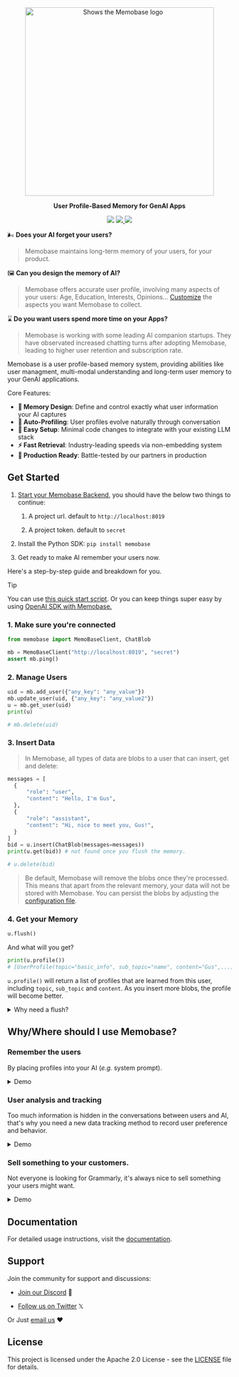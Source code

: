 <div align="center">
    <a href="https://memobase.io">
    <picture>
      <source media="(prefers-color-scheme: dark)" srcset="https://assets.memodb.io/memobase-dark.svg">
      <img alt="Shows the Memobase logo" src="https://assets.memodb.io/memobase-light.svg" width="424">
    </picture>
  </a>
  <p><strong>User Profile-Based Memory for GenAI Apps</strong></p>
  <p>
    <img src="https://img.shields.io/badge/python->=3.11-blue">
    <a href="https://pypi.org/project/memobase/">
      <img src="https://img.shields.io/pypi/v/memobase.svg">
    </a>
    <a href="https://github.com/memodb-io/memobase/actions/workflows/publish.yaml">
      <img src="https://github.com/memodb-io/memobase/actions/workflows/publish.yaml/badge.svg">
    </a>
  </p>
</div>


🌬️ **Does your AI forget your users?** 


> Memobase maintains long-term memory of your users, for your product.

🖼️ **Can you design the memory of AI?** 

> Memobase offers accurate user profile, involving many aspects of your users: Age, Education, Interests, Opinions... [Customize](https://docs.memobase.io/features/customization/profile) the aspects you want Memobase to collect.
> 

⌛️ **Do you want users spend more time on your Apps?** 

> Memobase is working with some leading AI companion startups. They have observated increased chatting turns after adopting Memobase, leading to higher user retention and subscription rate.



Memobase is a user profile-based memory system, providing abilities like user managment, multi-modal understanding and long-term user memory to your GenAI applications.

Core Features:

- **🎯 Memory Design**: Define and control exactly what user information your AI captures
- **🔄 Auto-Profiling**: User profiles evolve naturally through conversation
- **🔌 Easy Setup**: Minimal code changes to integrate with your existing LLM stack
- **⚡️ Fast Retrieval**: Industry-leading speeds via non-embedding system
- **🚀 Production Ready**: Battle-tested by our partners in production



## Get Started

1. [Start your Memobase Backend](./src/server/readme.md), you should have the below two things to continue:
   1. A project url. default to `http://localhost:8019` 

   2. A project token. default to `secret`

2. Install the Python SDK: `pip install memobase`

3. Get ready to make AI remember your users now.



Here's a step-by-step guide and breakdown for you. 

> [!TIP]
>
> You can use [this quick start script](./assets/quickstart.py). Or you can keep things super easy by using [OpenAI SDK with Memobase.](https://docs.memobase.io/features/openai)

### 1. Make sure you're connected

 ```python
 from memobase import MemoBaseClient, ChatBlob
 
 mb = MemoBaseClient("http://localhost:8019", "secret")
 assert mb.ping()
 ```

### 2. Manage Users

```python
uid = mb.add_user({"any_key": "any_value"})
mb.update_user(uid, {"any_key": "any_value2"})
u = mb.get_user(uid)
print(u)

# mb.delete(uid)
```

### 3. Insert Data

> In Memobase, all types of data are blobs to a user that can insert, get and delete:

```python
messages = [
  {
      "role": "user",
      "content": "Hello, I'm Gus",
  },
  {
      "role": "assistant",
      "content": "Hi, nice to meet you, Gus!",
  }
]
bid = u.insert(ChatBlob(messages=messages))
print(u.get(bid)) # not found once you flush the memory.

# u.delete(bid)
```

> Be default, Memobase will remove the blobs once they're processed. This means that apart from the relevant memory, your data will not be stored with Memobase. You can persist the blobs by adjusting the [configuration file](https://docs.memobase.io/features/customization/full#storage-config).

### 4. Get your Memory

```python
u.flush()
```

And what will you get?

```python
print(u.profile())
# [UserProfile(topic="basic_info", sub_topic="name", content="Gus",...)]
```

`u.profile()` will return a list of profiles that are learned from this user, including `topic`, `sub_topic` and `content`. As you insert more blobs, the profile will become better.

<details>
<summary> Why need a flush?</summary>

In Memobase, we don't memoize users in [hot path](https://langchain-ai.github.io/langgraph/concepts/memory/#writing-memories-in-the-hot-path). We use buffer zones for the recent inserted blobs.

When the buffer zone becomes too large (e.g., 1024 tokens) or remains idle for an extended period (e.g., 1 hour), Memobase will flush the entire buffer into memory.  Alternatively, you can use `flush()` manually decide when to flush, such as when a chat session is closed in your app.
</details>



## Why/Where should I use Memobase?

### Remember the users 

By placing profiles into your AI (*e.g.* system prompt).

<details>
<summary>Demo</summary>


```python
PROFILES = "\n".join([p.describe for p in u.profile()])

print(PROFILES)
# basic_info: name - Gus
# basic_info: age - 25
# ...
# interest: foods - Mexican cuisine
# psychological: goals - Build something that maybe useful
# ...
```

</details>

### User analysis and tracking

Too much information is hidden in the conversations between users and AI, that's why you need a new data tracking method to record user preference and behavior.

<details>
<summary>Demo</summary>


```python
PROFILES = u.profile()

def under_age_30(p):
  return p.sub_topic == "age" and int(p.content) < 30

def love_cat(p):
  return p.topic == "interest" and p.sub_topic == "pets" and "cat" in p.content

is_user_under_30 = (
    len([p for p in profiles if under_age_30(p)]) > 0
)
is_user_love_cat = (
  len([p for p in profiles if love_cat(p)]) > 0
)                       
...
```
</details>

### Sell something to your customers.  

Not everyone is looking for Grammarly, it's always nice to sell something your users might want. 

<details>
<summary>Demo</summary>


```python
def pick_an_ad(profiles):
  work_titles = [p for p in profiles if p.topic=="work" and p.sub_topic=="title"]
  if not len(work_titles):
    return None
  wt = work_titles[0].content
  if wt == "Software Engineer":
    return "Deep Learning Stuff"
  elif wt == "some job":
    return "some ads"
  ...
```
</details>



## Documentation

For detailed usage instructions, visit the [documentation](https://docs.memobase.io/). 



## Support

Join the community for support and discussions:

-  [Join our Discord](https://discord.gg/YdgwU4d9NB) 👻 

- [Follow us on Twitter](https://x.com/memobase_io) 𝕏 

Or Just [email us](mailto:contact@memobase.io) ❤️



## License

This project is licensed under the Apache 2.0 License - see the [LICENSE](https://github.com/memodb-io/memobase/blob/main/LICENSE) file for details.
